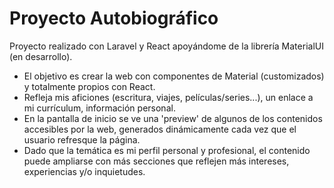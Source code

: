 # Proyecto Autobiográfico
Proyecto realizado con Laravel y React apoyándome de la librería MaterialUI (en desarrollo).
- El objetivo es crear la web con componentes de Material (customizados) y totalmente propios con React.
- Refleja mis aficiones (escritura, viajes, películas/series...), un enlace a mi currículum, información personal.
- En la pantalla de inicio se ve una 'preview' de algunos de los contenidos accesibles por la web, generados dinámicamente cada vez que el usuario refresque la página.
- Dado que la temática es mi perfil personal y profesional, el contenido puede ampliarse con más secciones que reflejen más intereses, experiencias y/o inquietudes.
